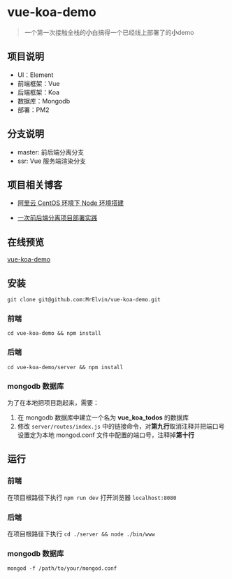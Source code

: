 # vue-koa-demo

> 一个第一次接触全栈的**小**白搞得一个已经线上部署了的**小**demo

## 项目说明

- UI：Element
- 前端框架：Vue
- 后端框架：Koa
- 数据库：Mongodb
- 部署：PM2

## 分支说明

- master: 前后端分离分支
- ssr: Vue 服务端渲染分支

## 项目相关博客

- [阿里云 CentOS 环境下 Node 环境搭建](http://www.breezymelon.com/2018/05/16/%E9%98%BF%E9%87%8C%E4%BA%91%20CentOS%20%E7%8E%AF%E5%A2%83%E4%B8%8B%20Node%20%E7%8E%AF%E5%A2%83%E6%90%AD%E5%BB%BA/)

- [一次前后端分离项目部署实践](https://www.breezymelon.com/2018/06/14/%E4%B8%80%E6%AC%A1%E5%89%8D%E5%90%8E%E7%AB%AF%E5%88%86%E7%A6%BB%E9%A1%B9%E7%9B%AE%E9%83%A8%E7%BD%B2%E5%AE%9E%E8%B7%B5/)

## 在线预览

[vue-koa-demo](http://todo.breezymelon.com/)

## 安装

`git clone git@github.com:MrElvin/vue-koa-demo.git`

### 前端

`cd vue-koa-demo && npm install`

### 后端

`cd vue-koa-demo/server && npm install`

### mongodb 数据库

为了在本地把项目跑起来，需要：
1. 在 mongodb 数据库中建立一个名为 **vue_koa_todos** 的数据库
2. 修改 `server/routes/index.js` 中的链接命令，对**第九行**取消注释并把端口号设置定为本地 mongod.conf 文件中配置的端口号，注释掉**第十行**


## 运行

### 前端

在项目根路径下执行 `npm run dev` 打开浏览器 `localhost:8080`

### 后端

在项目根路径下执行 `cd ./server && node ./bin/www`

### mongodb 数据库

`mongod -f /path/to/your/mongod.conf`
